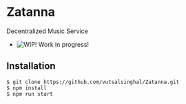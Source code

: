 # Zatanna

Decentralized Music Service

- ![WIP!](https://placehold.it/15/f03c15/000000?text=+) Work in progress!

## Installation
```
$ git clone https://github.com/vutsalsinghal/Zatanna.git
$ npm install
$ npm run start
```
